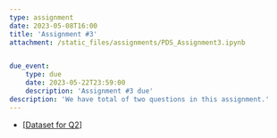 ```yaml
---
type: assignment
date: 2023-05-08T16:00
title: 'Assignment #3'
attachment: /static_files/assignments/PDS_Assignment3.ipynb


due_event: 
    type: due
    date: 2023-05-22T23:59:00
    description: 'Assignment #3 due'
description: 'We have total of two questions in this assignment.'
---
```

- [[Dataset for Q2]](https://drive.google.com/file/d/1zLUix-v08cUQViCaamjutM-FXn6eD1IL/view?usp=sharing)
